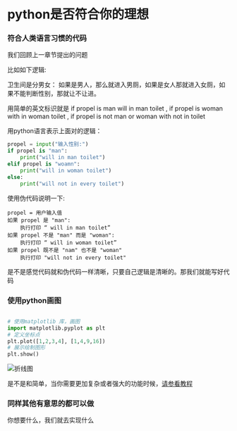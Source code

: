 # python是否符合你的理想

### 符合人类语言习惯的代码

我们回顾上一章节提出的问题

比如如下逻辑:

卫生间是分男女： 如果是男人，那么就进入男厕，如果是女人那就进入女厕，如果不能判断性别，那就让不让进。

用简单的英文标识就是 if propel is man will in man toilet , if propel is woman with in woman toilet , if propel is not man 
or woman with not in toilet  

用python语言表示上面对的逻辑：
```python 
propel = input("输入性别:")
if propel is "man":
    print("will in man toilet")
elif propel is "woamn":
    print("will in woman toilet")
else:
    print("will not in every toilet")
```
使用伪代码说明一下:

    propel = 用户输入值
    如果 propel 是 "man":
        执行打印 “ will in man toilet”
    如果 propel 不是 "man" 而是 "woman":
        执行打印 “ will in woman toilet”
    如果 propel 既不是 "nam" 也不是 "woman"
        执行打印 "will not in every toilet"

是不是感觉代码就和伪代码一样清晰，只要自己逻辑是清晰的。那我们就能写好代码

### 使用python画图

```python 

# 使用matplotlib 库，画图
import matplotlib.pyplot as plt
# 定义坐标点
plt.plot([1,2,3,4], [1,4,9,16])
# 展示绘制图形
plt.show()

```
![折线图](http://tools.22too.com/static/upload/1503676899.png)

是不是和简单，当你需要更加复杂或者强大的功能时候，[请参看教程](http://matplotlib.org/users/pyplot_tutorial.html#controlling-line-properties)


### 同样其他有意思的都可以做

你想要什么，我们就去实现什么

